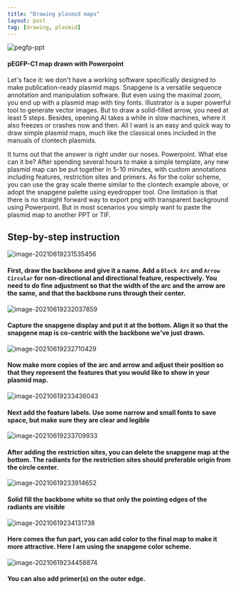```yaml
---
title: "Drawing plasmid maps"
layout: post
tag: [drawing, plasmid]
---
```


![pegfp-ppt](/images/pegfp-ppt.png)

#### pEGFP-C1 map drawn with Powerpoint

<!--more-->

Let's face it: we don't have a working software specifically designed to make publication-ready plasmid maps. Snapgene is a versatile sequence annotation and manipulation software. But even using the maximal zoom, you end up with a plasmid map with tiny fonts. Illustrator is a super powerful tool to generate vector images. But to draw a solid-filled arrow, you need at least 5 steps. Besides, opening AI takes a while in slow machines, where it also freezes or crashes now and then. All I want is an easy and quick way to draw simple plasmid maps, much like the classical ones included in the manuals of clontech plasmids.

It turns out that the answer is right under our noses. Powerpoint. What else can it be? After spending several hours to make a simple template, any new plasmid map can be put together in 5-10 minutes, with custom annotations including features, restriction sites and primers. As for the color scheme, you can use the gray scale theme similar to  the clontech example above, or adopt the snapgene palette using eyedropper tool. One limitation is that there is no straight forward way to export png with transparent background using Powerpoint. But in most scenarios you simply want to paste the plasmid map to another PPT or TIF.

## Step-by-step instruction

![image-20210619231535456](/images/image-20210619231535456.png)

#### First, draw the backbone and give it a name. Add a `Block Arc` and `Arrow Circular` for non-directional and directional feature, respectively. You need to do fine adjustment so that the width of the arc and the arrow are the same, and that the backbone runs through their center.

![image-20210619232037859](/images/image-20210619232037859.png)

#### Capture the snapgene display and put it at the bottom. Align it so that the snapgene map is co-centric with the backbone we've just drawn.

![image-20210619232710429](/images/image-20210619232710429.png)

#### Now make more copies of the arc and arrow and adjust their position so that they represent the features that you would like to show in your plasmid map.

![image-20210619233436043](/images/image-20210619233436043.png)

#### Next add the feature labels. Use some narrow and small fonts to save space, but make sure they are clear and legible 

![image-20210619233709933](/images/image-20210619233709933.png)

#### After adding the restriction sites, you can delete the snapgene map at the bottom. The radiants for the restriction sites should preferable origin from the circle center.

![image-20210619233914652](/images/image-20210619233914652.png)

#### Solid fill the backbone white so that only the pointing edges of the radiants are visible

![image-20210619234131738](/images/image-20210619234131738.png)

#### Here comes the fun part, you can add color to the final map to make it more attractive. Here I am using the snapgene color scheme.

![image-20210619234458874](/images/image-20210619234458874.png)

#### You can also add primer(s) on the outer edge.
